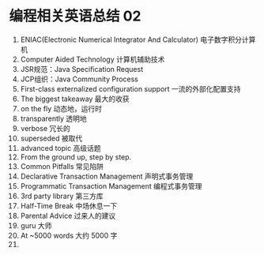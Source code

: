# 编程相关英语总结 02

1. ENIAC(Electronic Numerical Integrator And Calculator) 电子数字积分计算机
2. Computer Aided Technology 计算机辅助技术
3. JSR规范：Java Specification Request
4. JCP组织：Java Community Process
5. First-class externalized configuration support 一流的外部化配置支持
6. The biggest takeaway 最大的收获
7. on the fly 动态地，运行时
8. transparently 透明地
9. verbose 冗长的
10. superseded 被取代
11. advanced topic 高级话题
12. From the ground up, step by step. 
13.  Common Pitfalls 常见陷阱
14. Declarative Transaction Management 声明式事务管理
15. Programmatic Transaction Management 编程式事务管理
16. 3rd party library 第三方库
17. Half-Time Break 中场休息一下
18. Parental Advice 过来人的建议
19. guru 大师
20. At ~5000 words 大约 5000 字
21. 

